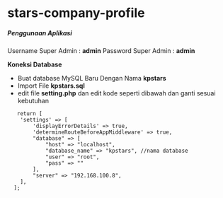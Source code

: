 # stars-company-profile
##### Penggunaan Aplikasi
Username Super Admin : **admin**
Password Super Admin : **admin**

**Koneksi Database**
* Buat database MySQL Baru Dengan Nama **kpstars**
* Import File **kpstars.sql**
* edit file **setting.php** dan edit kode seperti dibawah dan ganti sesuai kebutuhan
```
   return [
    'settings' => [
        'displayErrorDetails' => true,
        'determineRouteBeforeAppMiddleware' => true,
        "database" => [
            "host" => "localhost",
            "database_name" => "kpstars", //nama database
            "user" => "root",
            "pass" => ""
        ],
        "server" => "192.168.100.8",
    ],
  ];
```
